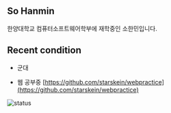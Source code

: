 ## So Hanmin
한양대학교 컴퓨터소프트웨어학부에 재학중인 소한민입니다.
## Recent condition
+ 군대
- 웹 공부중 [https://github.com/starskein/webpractice](https://github.com/starskein/webpractice)


![status](https://github-readme-stats.vercel.app/api?username=starskein&show_icons=true&hide_border=true&include_all_commits=true)

<!--
**starskein/starskein** is a ✨ _special_ ✨ repository because its `README.md` (this file) appears on your GitHub profile.

Here are some ideas to get you started:

- 🔭 I’m currently working on ...
- 🌱 I’m currently learning ...
- 👯 I’m looking to collaborate on ...
- 🤔 I’m looking for help with ...
- 💬 Ask me about ...
- 📫 How to reach me: ...
- 😄 Pronouns: ...
- ⚡ Fun fact: ...
-->


